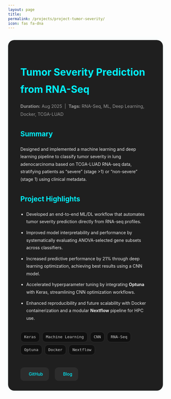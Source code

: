 ```yaml
---
layout: page
title: 
permalink: /projects/project-tumor-severity/
icon: fas fa-dna
---
```


<style>
.project-container {
  background: #1f1f1f;
  padding: 2rem 2.5rem;
  border-radius: 20px;
  box-shadow: 0 0 20px rgba(0, 255, 255, 0.05);
  margin-top: 2rem;
  color: #eaeaea;
  line-height: 1.75;
}

.project-container h1 {
  color: #00f2ff;
  font-size: 2rem;
  margin-bottom: 0.3rem;
}

.project-container .meta {
  font-size: 0.9rem;
  color: #999;
  margin-bottom: 1.5rem;
}

.project-container h2 {
  font-size: 1.4rem;
  margin-top: 2rem;
  color: #00f2ff;
}

.project-container ul {
  margin-top: 1rem;
  padding-left: 1.2rem;
}

.project-container li {
  margin-bottom: 0.7rem;
}

.project-tags {
  display: flex;
  flex-wrap: wrap;
  gap: 0.5rem;
  margin: 0.5rem 0 2rem;
}

.project-tag {
  background: #101010;
  color: #ccc;
  border: 1px solid #333;
  padding: 0.3rem 0.7rem;
  font-size: 0.8rem;
  border-radius: 12px;
  font-family: monospace;
}

.project-links {
  margin-top: 2.5rem;
  display: flex;
  gap: 1.2rem;
  flex-wrap: wrap;
}

.project-links a {
  display: inline-flex;
  align-items: center;
  gap: 0.5rem;
  background: #2c2c2c;
  color: #00f2ff;
  padding: 0.6rem 1.2rem;
  border-radius: 12px;
  font-weight: 500;
  text-decoration: none;
  transition: background 0.3s ease;
}

.project-links a:hover {
  background: #00f2ff;
  color: #000;
}

.project-links i {
  font-size: 1rem;
}
</style>
<div class="project-container">

<h1>Tumor Severity Prediction from RNA-Seq</h1>
<p class="meta"><strong>Duration:</strong> Aug 2025 &nbsp;|&nbsp; <strong>Tags:</strong> RNA-Seq, ML, Deep Learning, Docker, TCGA-LUAD</p>

<h2>Summary</h2>
<p>
Designed and implemented a machine learning and deep learning pipeline to classify tumor severity in lung adenocarcinoma based on TCGA-LUAD RNA-seq data, stratifying patients as “severe” (stage >1) or “non-severe” (stage 1) using clinical metadata.
</p>

<h2>Project Highlights</h2>
<ul>
  <li>Developed an end-to-end ML/DL workflow that automates tumor severity prediction directly from RNA-seq profiles.</li>
  <li>Improved model interpretability and performance by systematically evaluating ANOVA-selected gene subsets across classifiers.</li>
  <li>Increased predictive performance by 21% through deep learning optimization, achieving best results using a CNN model.</li>
  <li>Accelerated hyperparameter tuning by integrating <strong>Optuna</strong> with Keras, streamlining CNN optimization workflows.</li>
  <li>Enhanced reproducibility and future scalability with Docker containerization and a modular <strong>Nextflow</strong> pipeline for HPC use.</li>
</ul>


<h2></h2>
<div class="project-tags">
  <span class="project-tag">Keras</span>
  <span class="project-tag">Machine Learning</span>
  <span class="project-tag">CNN</span>
  <span class="project-tag">RNA-Seq</span>
  <span class="project-tag">Optuna</span>
  <span class="project-tag">Docker</span>
  <span class="project-tag">Nextflow</span>
</div>

<h2></h2>
<div class="project-links">
  <a href="https://github.com/Tushar-bioinfo/tumor-severity-gexpr" target="_blank" rel="noopener noreferrer">
    <i class="fab fa-github"></i>GitHub
  </a>
  <a href="https://tushar-bioinfo.github.io/learning-bioinformatics/posts/Tumor-sev/" target="_blank" rel="noopener noreferrer">
    <i class="fas fa-book-open"></i>Blog
  </a>
</div>

</div>
